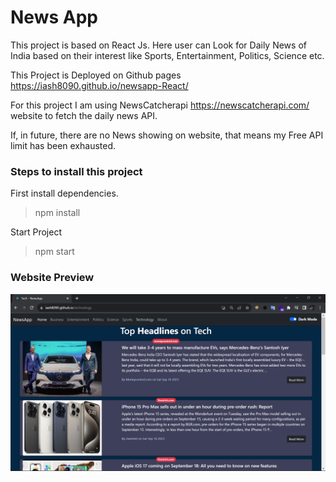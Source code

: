 # News App

This project is based on React Js. Here user can Look for Daily News of India based on their interest like Sports, Entertainment, Politics, Science etc.

This Project is Deployed on Github pages
<a href="https://iash8090.github.io/newsapp-React/" target="_blank">https://iash8090.github.io/newsapp-React/</a>

For this project I am using NewsCatcherapi <a href="https://newscatcherapi.com/" target="_blank">https://newscatcherapi.com/ </a> website to fetch the daily news API.

If, in future, there are no News showing on website, that means my Free API limit has been exhausted.

### Steps to install this project

First install dependencies.

> npm install

Start Project

> npm start

### Website Preview

![plot](./website_preview.png)
